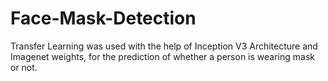 # Face-Mask-Detection
Transfer Learning was used with the help of Inception V3 Architecture and Imagenet weights, for the prediction of whether a person is wearing mask or not.
